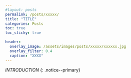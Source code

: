 ```yaml
---
#layout: posts
permalink: /posts/xxxxx/
title: "TITLE"
categories: Posts
toc: true
toc_sticky: true

header:
  overlay_image: /assets/images/posts/xxxxx/xxxxxx.jpg
  overlay_filter: 0.4
  caption: "XXXX"
---
```


_INTRODUCTION_
{: .notice--primary}



<!-------------------------------- FOOTER --------------------------------->

[1]: https://LINK
